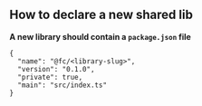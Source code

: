 ## How to declare a new shared lib

**A new library should contain a `package.json` file**

```
{
  "name": "@fc/<library-slug>",
  "version": "0.1.0",
  "private": true,
  "main": "src/index.ts"
}
```
